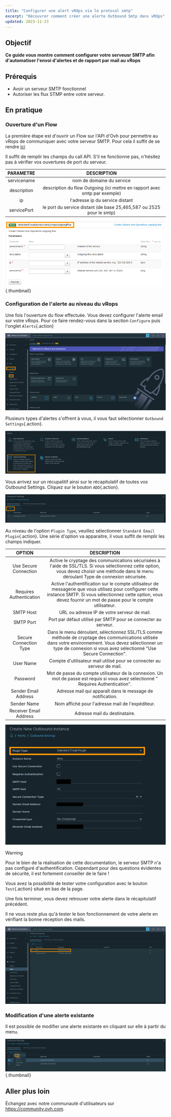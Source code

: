 ```yaml
---
title: "Configurer une alert vROps via le protocol smtp"
excerpt: "Découvrer comment créer une alerte Outbound Smtp dans vROps"
updated: 2023-11-23
---
```

 
## Objectif
  
**Ce guide vous montre comment configurer votre serveusr SMTP afin d'automatiser l'envoi d'alertes et de rapport par mail au vRops**
  
## Prérequis
  
- Avoir un serveur SMTP fonctionnel
- Autoriser les flux STMP entre votre serveur.

## En pratique
  
### Ouverture d'un Flow

La première étape est d'ouvrir un Flow sur l'API d'Ovh pour permettre au vRops de communiquer avec votre serveur SMTP.
Pour cela il suffit de se rendre [ici](https://api.ovh.com/console/#/dedicatedCloud/%7BserviceName%7D/vrops/outgoingFlow~POST)

Il suffit de remplir les champs du call API. S'il ne fonctionne pas, n'hésitez pas à vérifier vos ouvertures de port du serveur.

| PARAMETRE | DESCRIPTION |
| :-: | :-: |
| servicename | nom de domaine du service |
| description | description du flow Outgoing (ici mettre en rapport avec smtp par exemple) |
| ip | l'adresse ip du service distant |
| servicePort | le port du service distant (de base 25,465,587 ou 2525 pour le smtp) |

![FlowApi](images/vrops_flow_api.png){.thumbnail}

### Configuration de l'alerte au niveau du vRops
  
Une fois l'ouverture du flow effectuée. Vous devez configurer l'alerte email sur votre vRops.
Pour ce faire rendez-vous dans la section `Configure` puis l'onglet `Alerts`{.action}

![PannelAlert](images/vrops_alerts_pannel.png)

Plusieurs types d'alertes s'offrent à vous, il vous faut sélectionner `Outbound Settings`{.action}.

![PannelAlert2](images/vrops_alert_menu2.png)

Vous arrivez sur un récupalitif ainsi sur le récapitulatif de toutes vos Outbound Settings. Cliquez sur le bouton `ADD`{.action}.

![AddButton](images/vrops_add_button.png)

Au niveau de l'option `Plugin Type`, veuillez sélectionner `Standard Email Plugin`{.action}.
Une série d'option va apparaitre, il vous suffit de remplir les champs indiquer.

| OPTION | DESCRIPTION |
| :-: | :-: |
| Use Secure Connection | Active le cryptage des communications sécurisées à l'aide de SSL/TLS. Si vous sélectionnez cette option, vous devez choisir une méthode dans le menu déroulant Type de connexion sécurisée. |
| Requires Authentication | Active l'authentification sur le compte utilisateur de messagerie que vous utilisez pour configurer cette instance SMTP. Si vous sélectionnez cette option, vous devez fournir un mot de passe pour le compte utilisateur. | 
| SMTP Host |  URL ou adresse IP de votre serveur de mail. |
| SMTP Port | Port par défaut utilisé par SMTP pour se connecter au serveur.  |
| Secure Connection Type | Dans le menu déroulant, sélectionnez SSL/TLS comme méthode de cryptage des communications utilisée dans votre environnement. Vous devez sélectionner un type de connexion si vous avez sélectionné "Use Secure Connection". |
| User Name | Compte d'utilisateur mail utilisé pour se connecter au serveur de mail.  |
| Password | Mot de passe du compte utilisateur de la connexion. Un mot de passe est requis si vous avez sélectionné " Requires Authentication". |
| Sender Email Address | Adresse mail qui apparaît dans le message de notification.  |
| Sender Name | Nom affiché pour l'adresse mail de l'expéditeur.  |
| Receiver Email Address | Adresse mail du destinataire. |

![AlertConfigure](images/vrops_configure_alert.png)

>[!warning]
>
>Pour le bien de la réalisation de cette documentation, le serveur SMTP n'a pas configuré d'authentification. 
>Cependant pour des questions évidentes de sécurité, il est fortement conseiller de le faire !
>

Vous avez la possibilité de tester votre configuration avec le bouton `Test`{.action} situé en bas de la page.

Une fois terminer, vous devez retrouver votre alerte dans le récapitulatif précédent.

Il ne vous reste plus qu'à tester le bon fonctionnement de votre alerte en vérifiant la bonne réception des mails.

![ResultAlert](images/vrops_result_alert.png)

### Modification d'une alerte existante

Il est possible de modifier une alerte existante en cliquant sur elle à partir du menu.

![EditAlert](images/vrops_edit_alert.png){.thumbnail}

## Aller plus loin
  
Échangez avec notre communauté d'utilisateurs sur <https://community.ovh.com>.